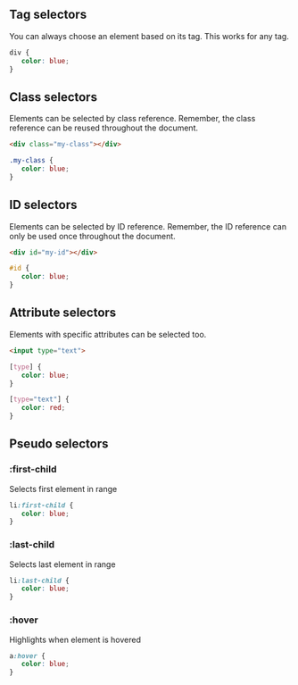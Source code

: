 ## Tag selectors

You can always choose an element based on its tag. This works for any tag.

```css
div {
   color: blue;
}
```

## Class selectors

Elements can be selected by class reference. Remember, the class reference can be reused throughout the document.

```html
<div class="my-class"></div>
```

```css
.my-class {
   color: blue;
}
```

## ID selectors

Elements can be selected by ID reference. Remember, the ID reference can only be used once throughout the document.

```html
<div id="my-id"></div>
```

```css
#id {
   color: blue;
}
```

## Attribute selectors

Elements with specific attributes can be selected too.

```html
<input type="text">
```

```css
[type] {
   color: blue;
}

[type="text"] {
   color: red;
}
```

## Pseudo selectors

### :first-child

Selects first element in range

```css
li:first-child {
   color: blue;
}
```

### :last-child

Selects last element in range

```css
li:last-child {
   color: blue;
}
```

### :hover
Highlights when element is hovered

```css
a:hover {
   color: blue;
}
```
